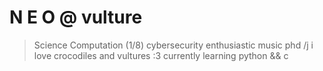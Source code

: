 # N E O @ vulture

> Science Computation (1/8)
> cybersecurity enthusiastic
> music phd /j
> i love crocodiles and vultures :3
> currently learning python && c



